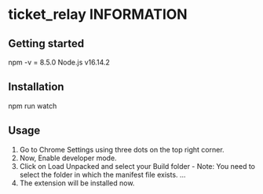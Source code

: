 # ticket_relay INFORMATION

## Getting started

npm -v = 8.5.0
Node.js v16.14.2

## Installation
npm run watch

## Usage
1. Go to Chrome Settings using three dots on the top right corner.
2. Now, Enable developer mode.
3. Click on Load Unpacked and select your Build folder - Note: You need to select the folder in which the manifest file exists. ...
4. The extension will be installed now.

